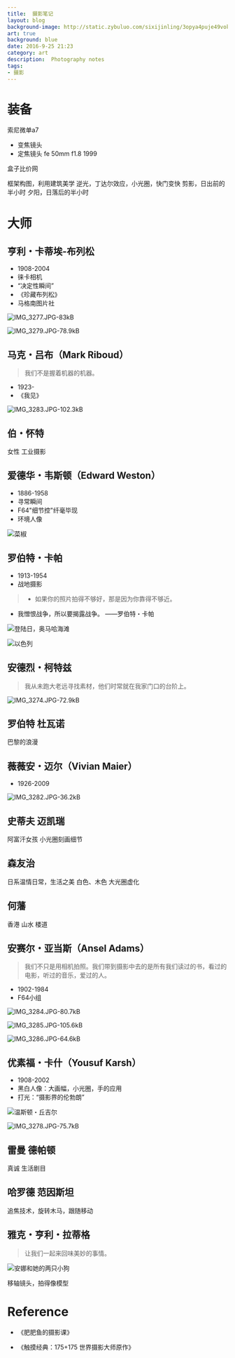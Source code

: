 ```yaml
---
title:  摄影笔记
layout: blog
background-image: http://static.zybuluo.com/sixijinling/3opya4puje49vokpta8jbcuc/IMG_3279.JPG
art: true
background: blue
date: 2016-9-25 21:23
category: art
description:  Photography notes
tags:
- 摄影
---
```


# 装备

索尼微单a7

- 变焦镜头
- 定焦镜头
fe 50mm f1.8 1999

盒子比价网


框架构图，利用建筑美学
逆光，丁达尔效应，小光圈，快门变快
剪影，日出前的半小时
夕阳，日落后的半小时

# 大师

## 亨利・卡蒂埃-布列松

- 1908-2004
- 徕卡相机
- “决定性瞬间”
- 《珍藏布列松》
- 马格南图片社

![IMG_3277.JPG-83kB][1]

![IMG_3279.JPG-78.9kB][2]

## 马克・吕布（Mark Riboud）

> 我们不是握着机器的机器。

- 1923-
- 《我见》

![IMG_3283.JPG-102.3kB][3]

## 伯・怀特

女性
工业摄影

## 爱德华・韦斯顿（Edward Weston）

- 1886-1958
- 寻常瞬间
- F64"细节控"纤毫毕现
- 环境人像

![菜椒][4]

## 罗伯特・卡帕

- 1913-1954
- 战地摄影

> - 如果你的照片拍得不够好，那是因为你靠得不够近。
- 我憎恨战争，所以要揭露战争。
——罗伯特・卡帕

![登陆日，奥马哈海滩][5]

![以色列][6]

## 安德烈・柯特兹

> 我从未跑大老远寻找素材，他们时常就在我家门口的台阶上。

![IMG_3274.JPG-72.9kB][7]

## 罗伯特 杜瓦诺

巴黎的浪漫

## 薇薇安・迈尔（Vivian Maier）

- 1926-2009

![IMG_3282.JPG-36.2kB][8]

## 史蒂夫 迈凯瑞

阿富汗女孩
小光圈刻画细节

## 森友治

日系温情日常，生活之美
白色、木色
大光圈虚化

## 何藩

香港
山水
楼道

## 安赛尔・亚当斯（Ansel Adams）

> 我们不只是用相机拍照。我们带到摄影中去的是所有我们读过的书，看过的电影，听过的音乐，爱过的人。

- 1902-1984
- F64小组

![IMG_3284.JPG-80.7kB][9]

![IMG_3285.JPG-105.6kB][10]

![IMG_3286.JPG-64.6kB][11]

## 优素福・卡什（Yousuf Karsh）

- 1908-2002
- 黑白人像：大画幅，小光圈，手的应用
- 打光：“摄影界的伦勃朗”

![温斯顿・丘吉尔][12]

![IMG_3278.JPG-75.7kB][13]
## 雷曼 德帕顿

真诚
生活剧目

## 哈罗德 范因斯坦

追焦技术，旋转木马，跟随移动

## 雅克・亨利・拉蒂格

> 让我们一起来回味美妙的事情。

![安娜和她的两只小狗][14]

移轴镜头，拍得像模型

# Reference

- 《肥肥鱼的摄影课》
- 《触摸经典：175+175 世界摄影大师原作》


  [1]: http://static.zybuluo.com/sixijinling/91qfnr47qjn7m7e73se0yaxd/IMG_3277.JPG
  [2]: http://static.zybuluo.com/sixijinling/3opya4puje49vokpta8jbcuc/IMG_3279.JPG
  [3]: http://static.zybuluo.com/sixijinling/a6tqn67lc90m4xn6bsk3t2ig/IMG_3283.JPG
  [4]: http://static.zybuluo.com/sixijinling/3yhcqnrk5kn7qk6gw57t75uv/IMG_3272.JPG
  [5]: http://static.zybuluo.com/sixijinling/vh9sz4kwqe2gg4r589uxyb7a/IMG_3280.JPG
  [6]: http://static.zybuluo.com/sixijinling/44wudmzplkiock5rjo4b7ty0/IMG_3281.JPG
  [7]: http://static.zybuluo.com/sixijinling/7zd7vz3igim84aqwijjwjsy6/IMG_3274.JPG
  [8]: http://static.zybuluo.com/sixijinling/u9wswv6ktrqjalb5mn4rfu91/IMG_3282.JPG
  [9]: http://static.zybuluo.com/sixijinling/fv7dlbvlo4bu9dfb4f3me5b0/IMG_3284.JPG
  [10]: http://static.zybuluo.com/sixijinling/04pgro881rp46p386qtaybci/IMG_3285.JPG
  [11]: http://static.zybuluo.com/sixijinling/qnundq75lfqyzsed7qpgbwps/IMG_3286.JPG
  [12]: http://static.zybuluo.com/sixijinling/h2dvb8gs09d5qblg0bz632ji/IMG_3276.JPG
  [13]: http://static.zybuluo.com/sixijinling/61632oojhq1s1zbe5jndo7dq/IMG_3278.JPG
  [14]: http://static.zybuluo.com/sixijinling/620ruy7yos33dtvw05q2erth/IMG_3275.JPG